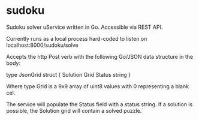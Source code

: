 # sudoku
Sudoku solver uService written in Go.  Accessible via REST API.

Currently runs as a local process hard-coded to listen on
localhost:8000/sudoku/solve

Accepts the http Post verb with the following Go/JSON data
structure in the body:

type JsonGrid struct {
	Solution Grid
	Status   string
}

Where type Grid is a 9x9 array of uint8 values with 0
representing a blank cel.

The service will populate the Status field with a status string.
If a solution is possible, the Solution grid will contain a solved puzzle.`

